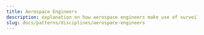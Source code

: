 ```yaml
---
title: Aerospace Engineers
description: explanation on how aerospace engineers make use of surveilr.
slug: docs/patterns/disciplines/aerospace-engineers
---
```

